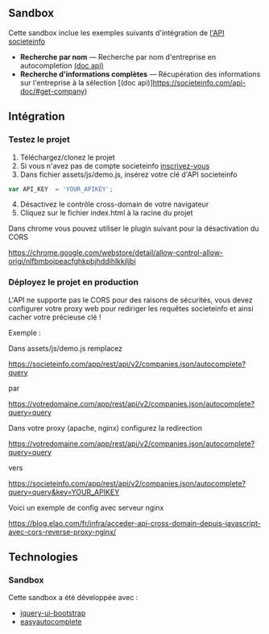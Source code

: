 Sandbox
------------

Cette sandbox inclue les exemples suivants d'intégration de [l'API societeinfo](https://societeinfo.com/api-doc/)

* **Recherche par nom** — Recherche par nom d'entreprise en autocompletion [(doc api)](https://societeinfo.com/api-doc/#autocomplete-company)
* **Recherche d'informations complètes** — Récupération des informations sur l'entreprise à la sélection [(doc api)]https://societeinfo.com/api-doc/#get-company)


Intégration
------------

### Testez le projet

1. Téléchargez/clonez le projet
2. Si vous n'avez pas de compte societeinfo [inscrivez-vous](https://societeinfo.com/app/app/#/register?subscriptionName=Free)
3. Dans fichier assets/js/demo.js, insérez votre clé d'API societeinfo

```javascript
var API_KEY  = 'YOUR_APIKEY';
```

4. Désactivez le contrôle cross-domain de votre navigateur
5. Cliquez sur le fichier index.html à la racine du projet


Dans chrome vous pouvez utiliser le plugin suivant pour la désactivation du CORS

https://chrome.google.com/webstore/detail/allow-control-allow-origi/nlfbmbojpeacfghkpbjhddihlkkiljbi

### Déployez le projet en production

L'API ne supporte pas le CORS pour des raisons de sécurités, vous devez configurer votre proxy web pour rediriger les requêtes societeinfo et ainsi cacher votre précieuse clé !

Exemple :

Dans assets/js/demo.js remplacez

https://societeinfo.com/app/rest/api/v2/companies.json/autocomplete?query

par

https://votredomaine.com/app/rest/api/v2/companies.json/autocomplete?query=query

Dans votre proxy (apache, nginx) configurez la redirection


https://votredomaine.com/app/rest/api/v2/companies.json/autocomplete?query=query

vers

https://societeinfo.com/app/rest/api/v2/companies.json/autocomplete?query=query&key=YOUR_APIKEY




Voici un exemple de config avec serveur nginx

https://blog.elao.com/fr/infra/acceder-api-cross-domain-depuis-javascript-avec-cors-reverse-proxy-nginx/


Technologies
------------

### Sandbox

Cette sandbox a été développée avec :
* [jquery-ui-bootstrap](https://jquery-ui-bootstrap.github.io/jquery-ui-bootstrap/)
* [easyautocomplete](http://easyautocomplete.com/)
